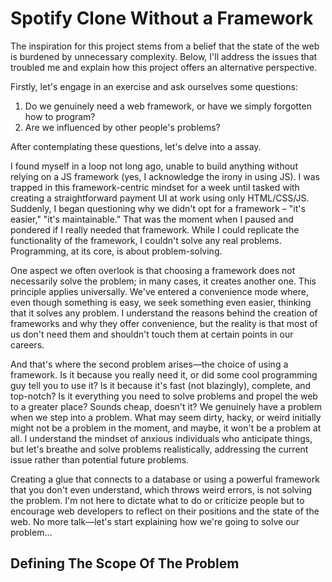# Spotify Clone Without a Framework

The inspiration for this project stems from a belief that the state of the web is burdened by unnecessary complexity. Below, I'll address the issues that troubled me and explain how this project offers an alternative perspective.

Firstly, let's engage in an exercise and ask ourselves some questions:

1. Do we genuinely need a web framework, or have we simply forgotten how to program?
2. Are we influenced by other people's problems?

After contemplating these questions, let's delve into a assay.

I found myself in a loop not long ago, unable to build anything without relying on a JS framework (yes, I acknowledge the irony in using JS). I was trapped in this framework-centric mindset for a week until tasked with creating a straightforward payment UI at work using only HTML/CSS/JS. Suddenly, I began questioning why we didn't opt for a framework – "it's easier," "it's maintainable." That was the moment when I paused and pondered if I really needed that framework. While I could replicate the functionality of the framework, I couldn't solve any real problems. Programming, at its core, is about problem-solving.

One aspect we often overlook is that choosing a framework does not necessarily solve the problem; in many cases, it creates another one. This principle applies universally. We've entered a convenience mode where, even though something is easy, we seek something even easier, thinking that it solves any problem. I understand the reasons behind the creation of frameworks and why they offer convenience, but the reality is that most of us don't need them and shouldn't touch them at certain points in our careers.

And that's where the second problem arises—the choice of using a framework. Is it because you really need it, or did some cool programming guy tell you to use it? Is it because it's fast (not blazingly), complete, and top-notch? Is it everything you need to solve problems and propel the web to a greater place? Sounds cheap, doesn't it? We genuinely have a problem when we step into a problem. What may seem dirty, hacky, or weird initially might not be a problem in the moment, and maybe, it won't be a problem at all. I understand the mindset of anxious individuals who anticipate things, but let's breathe and solve problems realistically, addressing the current issue rather than potential future problems.

Creating a glue that connects to a database or using a powerful framework that you don't even understand, which throws weird errors, is not solving the problem. I'm not here to dictate what to do or criticize people but to encourage web developers to reflect on their positions and the state of the web. No more talk—let's start explaining how we're going to solve our problem...


## Defining The Scope Of The Problem
